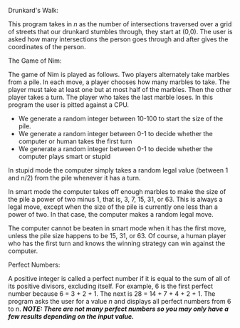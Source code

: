 Drunkard's Walk:

This program takes in *n* as the number of intersections traversed over a grid of streets that our drunkard stumbles through, they start at (0,0). The user is asked how many intersections the person goes through and after gives the coordinates of the person.



The Game of Nim:

The game of Nim is played as follows.  Two players alternately take marbles from a pile. In each move, a player chooses how many marbles to take. The player must take at least one but at most half of the marbles. Then the other player takes a turn. The player who takes the last marble loses. In this program the user is pitted against a CPU.

- We generate a random integer between 10-100 to start the size of the pile.
- We generate a random integer between 0-1 to decide whether the computer or human takes the first turn
- We generate a random integer between 0-1 to decide whether the computer plays smart or stupid

In stupid mode the computer simply takes a random legal value (between 1 and n/2) from the pile whenever it has a turn.

In smart mode the computer takes off enough marbles to make the size of the pile a power of two minus 1, that is, 3, 7, 15, 31, or 63. This is always a legal move, except when the size of the pile is currently one less than a power of two. In that case, the computer makes a random legal move.

The computer cannot be beaten in smart mode when it has the first move, unless the pile size happens to be 15, 31, or 63. Of course, a human player who has the first turn and knows the winning strategy can win against the computer.



Perfect Numbers:

A positive integer is called a perfect number if it is equal to the sum of all of its positive divisors, excluding itself. For example, 6 is the first perfect number because 6 = 3 + 2 + 1. The next is 28 = 14 + 7 + 4 + 2 + 1.  The program asks the user for a value *n* and displays all perfect numbers from 6 to n.  ***NOTE: There are not many perfect numbers so you may only have a few results depending on the input value.***
